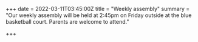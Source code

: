 +++
date = 2022-03-11T03:45:00Z
title = "Weekly assembly"
summary = "Our weekly assembly will be held at 2:45pm on Friday outside at the blue basketball court. Parents are welcome to attend."

+++
